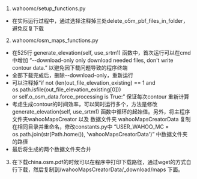 ### 

1. wahoomc/setup_functions.py
 - 在实际运行过程中，通过选择注释掉三处delete_o5m_pbf_files_in_folder，避免反复下载
2. wahoomc/osm_maps_functions.py
 - 在525行 generate_elevation(self, use_srtm1) 函数中，首次运行可以在cmd中增加 “--download-only only download needed files, don't write contour data.” 以避免因下载问题导致的程序终端
 - 全部下载完成后，删除--download-only，重新运行
 - 可以注释掉“if not (len(out_file_elevation_existing) == 1 and os.path.isfile(out_file_elevation_existing[0])) \
                    or self.o_osm_data.force_processing is True:” 保证每次contour 重新计算
 - 考虑生成contour的时间效率，可以同时运行多个，方法是修改generate_elevation(self, use_srtm1) 函数中循环的起始值。另外，将主程序文件夹wahooMapsCreator 以及 数据文件夹 wahooMapsCreatorData 复制在相同目录并重命名，修改constants.py中 “USER_WAHOO_MC = os.path.join(str(Path.home()), 'wahooMapsCreatorData')” 中数据文件夹的路径
 - 最后将生成的两个数据文件夹合并
3. 在下载china.osm.pdf的时候可以在程序中打印下载路径，通过wget的方式自行下载，然后复制到/wahooMapsCreatorData/_download/maps 下面。
